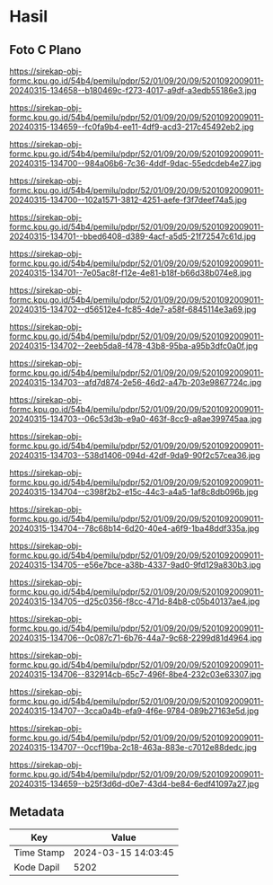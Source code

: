 # Hasil

## Foto C Plano

https://sirekap-obj-formc.kpu.go.id/54b4/pemilu/pdpr/52/01/09/20/09/5201092009011-20240315-134658--b180469c-f273-4017-a9df-a3edb55186e3.jpg

https://sirekap-obj-formc.kpu.go.id/54b4/pemilu/pdpr/52/01/09/20/09/5201092009011-20240315-134659--fc0fa9b4-ee11-4df9-acd3-217c45492eb2.jpg

https://sirekap-obj-formc.kpu.go.id/54b4/pemilu/pdpr/52/01/09/20/09/5201092009011-20240315-134700--984a06b6-7c36-4ddf-9dac-55edcdeb4e27.jpg

https://sirekap-obj-formc.kpu.go.id/54b4/pemilu/pdpr/52/01/09/20/09/5201092009011-20240315-134700--102a1571-3812-4251-aefe-f3f7deef74a5.jpg

https://sirekap-obj-formc.kpu.go.id/54b4/pemilu/pdpr/52/01/09/20/09/5201092009011-20240315-134701--bbed6408-d389-4acf-a5d5-21f72547c61d.jpg

https://sirekap-obj-formc.kpu.go.id/54b4/pemilu/pdpr/52/01/09/20/09/5201092009011-20240315-134701--7e05ac8f-f12e-4e81-b18f-b66d38b074e8.jpg

https://sirekap-obj-formc.kpu.go.id/54b4/pemilu/pdpr/52/01/09/20/09/5201092009011-20240315-134702--d56512e4-fc85-4de7-a58f-6845114e3a69.jpg

https://sirekap-obj-formc.kpu.go.id/54b4/pemilu/pdpr/52/01/09/20/09/5201092009011-20240315-134702--2eeb5da8-f478-43b8-95ba-a95b3dfc0a0f.jpg

https://sirekap-obj-formc.kpu.go.id/54b4/pemilu/pdpr/52/01/09/20/09/5201092009011-20240315-134703--afd7d874-2e56-46d2-a47b-203e9867724c.jpg

https://sirekap-obj-formc.kpu.go.id/54b4/pemilu/pdpr/52/01/09/20/09/5201092009011-20240315-134703--06c53d3b-e9a0-463f-8cc9-a8ae399745aa.jpg

https://sirekap-obj-formc.kpu.go.id/54b4/pemilu/pdpr/52/01/09/20/09/5201092009011-20240315-134703--538d1406-094d-42df-9da9-90f2c57cea36.jpg

https://sirekap-obj-formc.kpu.go.id/54b4/pemilu/pdpr/52/01/09/20/09/5201092009011-20240315-134704--c398f2b2-e15c-44c3-a4a5-1af8c8db096b.jpg

https://sirekap-obj-formc.kpu.go.id/54b4/pemilu/pdpr/52/01/09/20/09/5201092009011-20240315-134704--78c68b14-6d20-40e4-a6f9-1ba48ddf335a.jpg

https://sirekap-obj-formc.kpu.go.id/54b4/pemilu/pdpr/52/01/09/20/09/5201092009011-20240315-134705--e56e7bce-a38b-4337-9ad0-9fd129a830b3.jpg

https://sirekap-obj-formc.kpu.go.id/54b4/pemilu/pdpr/52/01/09/20/09/5201092009011-20240315-134705--d25c0356-f8cc-471d-84b8-c05b40137ae4.jpg

https://sirekap-obj-formc.kpu.go.id/54b4/pemilu/pdpr/52/01/09/20/09/5201092009011-20240315-134706--0c087c71-6b76-44a7-9c68-2299d81d4964.jpg

https://sirekap-obj-formc.kpu.go.id/54b4/pemilu/pdpr/52/01/09/20/09/5201092009011-20240315-134706--832914cb-65c7-496f-8be4-232c03e63307.jpg

https://sirekap-obj-formc.kpu.go.id/54b4/pemilu/pdpr/52/01/09/20/09/5201092009011-20240315-134707--3cca0a4b-efa9-4f6e-9784-089b27163e5d.jpg

https://sirekap-obj-formc.kpu.go.id/54b4/pemilu/pdpr/52/01/09/20/09/5201092009011-20240315-134707--0ccf19ba-2c18-463a-883e-c7012e88dedc.jpg

https://sirekap-obj-formc.kpu.go.id/54b4/pemilu/pdpr/52/01/09/20/09/5201092009011-20240315-134659--b25f3d6d-d0e7-43d4-be84-6edf41097a27.jpg


## Metadata

| Key        | Value               |
| ---------- | ------------------- |
| Time Stamp | 2024-03-15 14:03:45 |
| Kode Dapil | 5202                |



